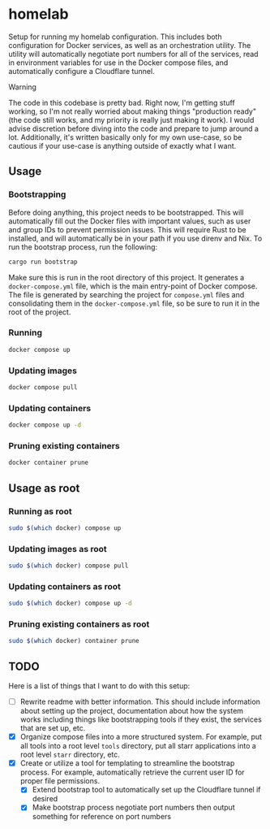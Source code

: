 # homelab

Setup for running my homelab configuration. This includes both configuration
for Docker services, as well as an orchestration utility. The utility will
automatically negotiate port numbers for all of the services, read in
environment variables for use in the Docker compose files, and automatically
configure a Cloudflare tunnel.

> [!WARNING]
> The code in this codebase is pretty bad. Right now, I'm getting stuff
> working, so I'm not really worried about making things "production ready"
> (the code still works, and my priority is really just making it work). I
> would advise discretion before diving into the code and prepare to jump around
> a lot. Additionally, it's written basically only for my own use-case, so be
> cautious if your use-case is anything outside of exactly what I want.

## Usage

### Bootstrapping

Before doing anything, this project needs to be bootstrapped. This will
automatically fill out the Docker files with important values, such as user and
group IDs to prevent permission issues. This will require Rust to be installed,
and will automatically be in your path if you use direnv and Nix. To run the
bootstrap process, run the following:

```bash
cargo run bootstrap
```

Make sure this is run in the root directory of this project. It generates a
`docker-compose.yml` file, which is the main entry-point of Docker compose.
The file is generated by searching the project for `compose.yml` files and
consolidating them in the `docker-compose.yml` file, so be sure to run it in
the root of the project.

### Running

```bash
docker compose up
```

### Updating images

```bash
docker compose pull
```

### Updating containers

```bash
docker compose up -d
```

### Pruning existing containers

```bash
docker container prune
```

## Usage as root

### Running as root

```bash
sudo $(which docker) compose up
```

### Updating images as root

```bash
sudo $(which docker) compose pull
```

### Updating containers as root

```bash
sudo $(which docker) compose up -d
```

### Pruning existing containers as root

```bash
sudo $(which docker) container prune
```

## TODO

Here is a list of things that I want to do with this setup:

- [ ] Rewrite readme with better information. This should include information
      about setting up the project, documentation about how the system works
      including things like bootstrapping tools if they exist, the services
      that are set up, etc.
- [x] Organize compose files into a more structured system. For example, put
      all tools into a root level `tools` directory, put all starr applications
      into a root level `starr` directory, etc.
- [x] Create or utilize a tool for templating to streamline the bootstrap
      process. For example, automatically retrieve the current user ID for
      proper file permissions.
  - [x] Extend bootstrap tool to automatically set up the Cloudflare tunnel if desired
  - [x] Make bootstrap process negotiate port numbers then output something for
        reference on port numbers
